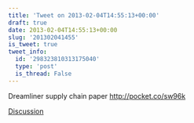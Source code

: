```yaml
---
title: 'Tweet on 2013-02-04T14:55:13+00:00'
draft: true
date: 2013-02-04T14:55:13+00:00
slug: '201302041455'
is_tweet: true
tweet_info:
  id: '298323810313175040'
  type: 'post'
  is_thread: False
---
```




Dreamliner supply chain paper <http://pocket.co/sw96k>

[Discussion](https://x.com/sytelus/status/298323810313175040)
